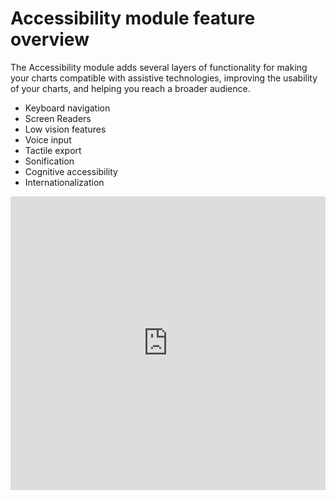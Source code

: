 Accessibility module feature overview
=======

The Accessibility module adds several layers of functionality for making your charts compatible with assistive technologies, improving the usability of your charts, and helping you reach a broader audience. 

- Keyboard navigation
- Screen Readers
- Low vision features
- Voice input
- Tactile export
- Sonification
- Cognitive accessibility
- Internationalization


<iframe style="width: 100%; height: 470px; border: none;" src='https://www.highcharts.com/samples/embed/highcharts/accessibility/accessible-switch-theme' allow="fullscreen"></iframe>



